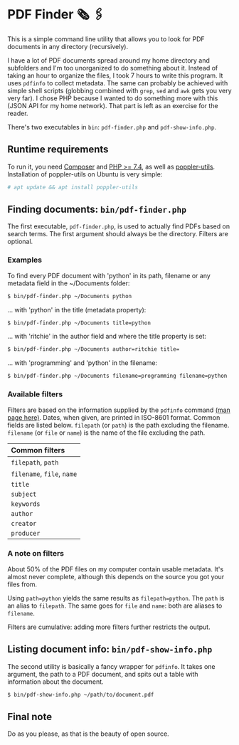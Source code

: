 # PDF Finder 🗞 🖇

This is a simple command line utility that allows you to look for PDF documents in any directory (recursively).

I have a lot of PDF documents spread around my home directory and subfolders and I'm too unorganized to do something
about it. Instead of taking an hour to organize the files, I took 7 hours to write this program. It uses `pdfinfo` to
collect metadata. The same can probably be achieved with simple shell scripts (globbing combined with `grep`, `sed`
and `awk`
gets you very very far). I chose PHP because I wanted to do something more with this (JSON API for my home network).
That part is left as an exercise for the reader.

There's two executables in `bin`: `pdf-finder.php` and `pdf-show-info.php`.

## Runtime requirements

To run it, you need [Composer](https://getcomposer.org/) and [PHP >= 7.4](https://www.php.net/), as well
as [poppler-utils](https://pypi.org/project/poppler-utils/). Installation of poppler-utils on Ubuntu is very simple:

```sh
# apt update && apt install poppler-utils
```

## Finding documents: `bin/pdf-finder.php`

The first executable, `pdf-finder.php`, is used to actually find PDFs based on search terms. The first argument should
always be the directory. Filters are optional.

### Examples

To find every PDF document with 'python' in its path, filename or any metadata field in the ~/Documents folder:

```sh
$ bin/pdf-finder.php ~/Documents python
```

... with 'python' in the title (metadata property):

```sh
$ bin/pdf-finder.php ~/Documents title=python
```

... with 'ritchie' in the author field and where the title property is set:

```sh
$ bin/pdf-finder.php ~/Documents author=ritchie title=
```

... with 'programming' and 'python' in the filename:

```sh
$ bin/pdf-finder.php ~/Documents filename=programming filename=python
```

### Available filters

Filters are based on the information supplied by the `pdfinfo`
command [(man page here)](https://www.xpdfreader.com/pdfinfo-man.html). Dates, when given, are printed in ISO-8601
format. Common fields are listed below. `filepath` (or `path`) is the path excluding the filename. `filename` (or `file`
or `name`) is the name of the file excluding the path.

| Common filters |
| :--- |
| `filepath`, `path` |
| `filename`, `file`, `name` |
| `title` | 
| `subject` | 
| `keywords` |
| `author` | 
| `creator` | 
| `producer` |

### A note on filters

About 50% of the PDF files on my computer contain usable metadata. It's almost never complete, although this depends on
the source you got your files from.

Using `path=python` yields the same results as `filepath=python`. The `path` is an alias to `filepath`. The same goes
for `file` and `name`: both are aliases to `filename`.

Filters are cumulative: adding more filters further restricts the output.

## Listing document info: `bin/pdf-show-info.php`

The second utility is basically a fancy wrapper for `pdfinfo`. It takes one argument, the path to a PDF document, and
spits out a table with information about the document.

```sh
$ bin/pdf-show-info.php ~/path/to/document.pdf
```

## Final note

Do as you please, as that is the beauty of open source.
